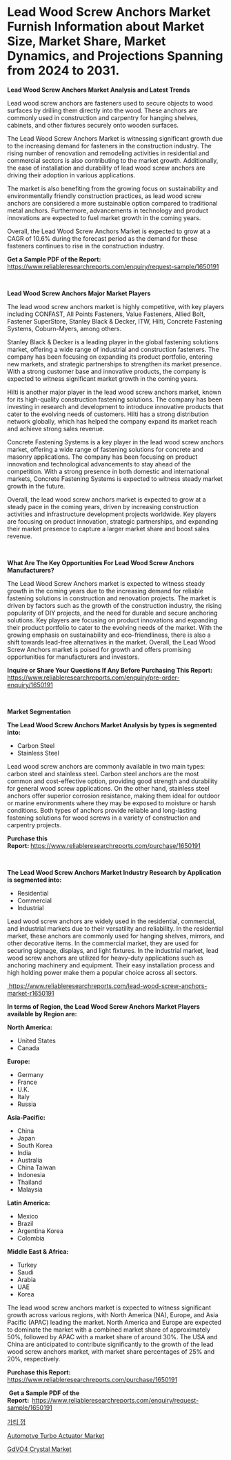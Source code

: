 <p><h1>Lead Wood Screw Anchors Market Furnish Information about Market Size, Market Share, Market Dynamics, and Projections Spanning from 2024 to 2031.</h1></p><p><strong>Lead Wood Screw Anchors Market Analysis and Latest Trends</strong></p>
<p><p>Lead wood screw anchors are fasteners used to secure objects to wood surfaces by drilling them directly into the wood. These anchors are commonly used in construction and carpentry for hanging shelves, cabinets, and other fixtures securely onto wooden surfaces.</p><p>The Lead Wood Screw Anchors Market is witnessing significant growth due to the increasing demand for fasteners in the construction industry. The rising number of renovation and remodeling activities in residential and commercial sectors is also contributing to the market growth. Additionally, the ease of installation and durability of lead wood screw anchors are driving their adoption in various applications.</p><p>The market is also benefiting from the growing focus on sustainability and environmentally friendly construction practices, as lead wood screw anchors are considered a more sustainable option compared to traditional metal anchors. Furthermore, advancements in technology and product innovations are expected to fuel market growth in the coming years.</p><p>Overall, the Lead Wood Screw Anchors Market is expected to grow at a CAGR of 10.6% during the forecast period as the demand for these fasteners continues to rise in the construction industry.</p></p>
<p><strong>Get a Sample PDF of the Report:&nbsp;</strong> <a href="https://www.reliableresearchreports.com/enquiry/request-sample/1650191">https://www.reliableresearchreports.com/enquiry/request-sample/1650191</a></p>
<p>&nbsp;</p>
<p><strong>Lead Wood Screw Anchors Major Market Players</strong></p>
<p><p>The lead wood screw anchors market is highly competitive, with key players including CONFAST, All Points Fasteners, Value Fasteners, Allied Bolt, Fastener SuperStore, Stanley Black & Decker, ITW, Hilti, Concrete Fastening Systems, Coburn-Myers, among others.</p><p>Stanley Black & Decker is a leading player in the global fastening solutions market, offering a wide range of industrial and construction fasteners. The company has been focusing on expanding its product portfolio, entering new markets, and strategic partnerships to strengthen its market presence. With a strong customer base and innovative products, the company is expected to witness significant market growth in the coming years.</p><p>Hilti is another major player in the lead wood screw anchors market, known for its high-quality construction fastening solutions. The company has been investing in research and development to introduce innovative products that cater to the evolving needs of customers. Hilti has a strong distribution network globally, which has helped the company expand its market reach and achieve strong sales revenue.</p><p>Concrete Fastening Systems is a key player in the lead wood screw anchors market, offering a wide range of fastening solutions for concrete and masonry applications. The company has been focusing on product innovation and technological advancements to stay ahead of the competition. With a strong presence in both domestic and international markets, Concrete Fastening Systems is expected to witness steady market growth in the future.</p><p>Overall, the lead wood screw anchors market is expected to grow at a steady pace in the coming years, driven by increasing construction activities and infrastructure development projects worldwide. Key players are focusing on product innovation, strategic partnerships, and expanding their market presence to capture a larger market share and boost sales revenue.</p></p>
<p>&nbsp;</p>
<p><strong>What Are The Key Opportunities For Lead Wood Screw Anchors Manufacturers?</strong></p>
<p><p>The Lead Wood Screw Anchors market is expected to witness steady growth in the coming years due to the increasing demand for reliable fastening solutions in construction and renovation projects. The market is driven by factors such as the growth of the construction industry, the rising popularity of DIY projects, and the need for durable and secure anchoring solutions. Key players are focusing on product innovations and expanding their product portfolio to cater to the evolving needs of the market. With the growing emphasis on sustainability and eco-friendliness, there is also a shift towards lead-free alternatives in the market. Overall, the Lead Wood Screw Anchors market is poised for growth and offers promising opportunities for manufacturers and investors.</p></p>
<p><strong>Inquire or Share Your Questions If Any Before Purchasing This Report:</strong> <a href="https://www.reliableresearchreports.com/enquiry/pre-order-enquiry/1650191">https://www.reliableresearchreports.com/enquiry/pre-order-enquiry/1650191</a></p>
<p>&nbsp;</p>
<p><strong>Market Segmentation</strong></p>
<p><strong>The Lead Wood Screw Anchors Market Analysis by types is segmented into:</strong></p>
<p><ul><li>Carbon Steel</li><li>Stainless Steel</li></ul></p>
<p><p>Lead wood screw anchors are commonly available in two main types: carbon steel and stainless steel. Carbon steel anchors are the most common and cost-effective option, providing good strength and durability for general wood screw applications. On the other hand, stainless steel anchors offer superior corrosion resistance, making them ideal for outdoor or marine environments where they may be exposed to moisture or harsh conditions. Both types of anchors provide reliable and long-lasting fastening solutions for wood screws in a variety of construction and carpentry projects.</p></p>
<p><strong>Purchase this Report:&nbsp;</strong><a href="https://www.reliableresearchreports.com/purchase/1650191">https://www.reliableresearchreports.com/purchase/1650191</a></p>
<p>&nbsp;</p>
<p><strong>The Lead Wood Screw Anchors Market Industry Research by Application is segmented into:</strong></p>
<p><ul><li>Residential</li><li>Commercial</li><li>Industrial</li></ul></p>
<p><p>Lead wood screw anchors are widely used in the residential, commercial, and industrial markets due to their versatility and reliability. In the residential market, these anchors are commonly used for hanging shelves, mirrors, and other decorative items. In the commercial market, they are used for securing signage, displays, and light fixtures. In the industrial market, lead wood screw anchors are utilized for heavy-duty applications such as anchoring machinery and equipment. Their easy installation process and high holding power make them a popular choice across all sectors.</p></p>
<p><a href="https://www.reliableresearchreports.com/lead-wood-screw-anchors-market-r1650191">&nbsp;https://www.reliableresearchreports.com/lead-wood-screw-anchors-market-r1650191</a></p>
<p><strong>In terms of Region, the Lead Wood Screw Anchors Market Players available by Region are:</strong></p>
<p>
    <p> <strong> North America: </strong>
        <ul>
            <li>United States</li>
            <li>Canada</li>
        </ul>
        </p> 
    <p> <strong> Europe: </strong>
        <ul>
            <li>Germany</li>
            <li>France</li>
            <li>U.K.</li>
            <li>Italy</li>
            <li>Russia</li>
        </ul>
        </p> 
    <p> <strong> Asia-Pacific: </strong>
        <ul>
            <li>China</li>
            <li>Japan</li>
            <li>South Korea</li>
            <li>India</li>
            <li>Australia</li>
            <li>China Taiwan</li>
            <li>Indonesia</li>
            <li>Thailand</li>
            <li>Malaysia</li>
        </ul>
        </p> 
    <p> <strong> Latin America: </strong>
        <ul>
            <li>Mexico</li>
            <li>Brazil</li>
            <li>Argentina Korea</li>
            <li>Colombia</li>
        </ul>
        </p> 
    <p> <strong> Middle East & Africa: </strong>
        <ul>
            <li>Turkey</li>
            <li>Saudi</li>
            <li>Arabia</li>
            <li>UAE</li>
            <li>Korea</li>
        </ul>
    </p>
    </p>
<p><p>The lead wood screw anchors market is expected to witness significant growth across various regions, with North America (NA), Europe, and Asia Pacific (APAC) leading the market. North America and Europe are expected to dominate the market with a combined market share of approximately 50%, followed by APAC with a market share of around 30%. The USA and China are anticipated to contribute significantly to the growth of the lead wood screw anchors market, with market share percentages of 25% and 20%, respectively.</p></p>
<p><strong>Purchase this Report: </strong><a href="https://www.reliableresearchreports.com/purchase/1650191">https://www.reliableresearchreports.com/purchase/1650191</a></p>
<p>&nbsp;<strong>Get a Sample PDF of the Report:&nbsp;&nbsp;</strong><a href="https://www.reliableresearchreports.com/enquiry/request-sample/1650191">https://www.reliableresearchreports.com/enquiry/request-sample/1650191</a></p>
<p><strong></strong></p>
<p><p><a href="https://github.com/vdhdwjyp90142/Market-Research-Report-List-1/blob/main/215858438273.md">가티 껌</a></p><p><a href="https://www.linkedin.com/pulse/automotve-turbo-actuator-market-size-examines-its-scope-primary-tseze?trackingId=lD1QQ6jpf5utzya4tvOmKQ%3D%3D">Automotve Turbo Actuator Market</a></p><p><a href="https://www.linkedin.com/pulse/gdvo4-crystal-market-size-examines-its-scope-primary-focus-x1nye?trackingId=Ssz%2FxpyiPWDw9m1EATLyLQ%3D%3D">GdVO4 Crystal Market</a></p></p>
